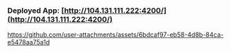 ### Deployed App: [http://104.131.111.222:4200/](http://104.131.111.222:4200/)

https://github.com/user-attachments/assets/6bdcaf97-eb58-4d8b-84ca-e5478aa75a1d

